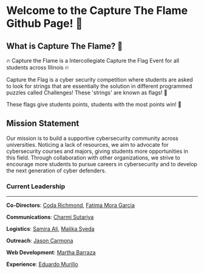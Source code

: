 # Welcome to the Capture The Flame Github Page! 🎊


## What is Capture The Flame? 🤔

🔥 Capture the Flame is a Intercollegiate Capture the Flag Event for all students across Illinois 🔥

Capture the Flag is a cyber security competition where students are asked to look for strings that are essentially the solution in different programmed puzzles called Challenges! These 'strings' are known as flags! 🚩

These flags give students points, students with the most points win! 👑

## Mission Statement

Our mission is to build a supportive cybersecurity
community across universities. Noticing a lack of
resources, we aim to advocate for cybersecurity courses
and majors, giving students more opportunities in this
field. Through collaboration with other organizations, we
strive to encourage more students to pursue careers in
cybersecurity and to develop the next generation of
cyber defenders. 

### Current Leadership
---

**Co-Directors**:  [Coda Richmond](https://github.com/thecoda666), [Fatima Mora Garcia](https://github.com/fmora22)

**Communications**: [Charmi Sutariya]()

**Logistics**: [Samira Ali](), [Malika Syeda]()

**Outreach**: [Jason Carmona](https://github.com/jason-carmona)

**Web Development**: [Martha Barraza](https://github.com/marbar122196)

**Experience**: [Eduardo Murillo](https://github.com/edmuri)

<!--

**Here are some ideas to get you started:**

🙋‍♀️ A short introduction - what is your organization all about?
🌈 Contribution guidelines - how can the community get involved?
👩‍💻 Useful resources - where can the community find your docs? Is there anything else the community should know?
🍿 Fun facts - what does your team eat for breakfast?
🧙 Remember, you can do mighty things with the power of [Markdown](https://docs.github.com/github/writing-on-github/getting-started-with-writing-and-formatting-on-github/basic-writing-and-formatting-syntax)
-->
